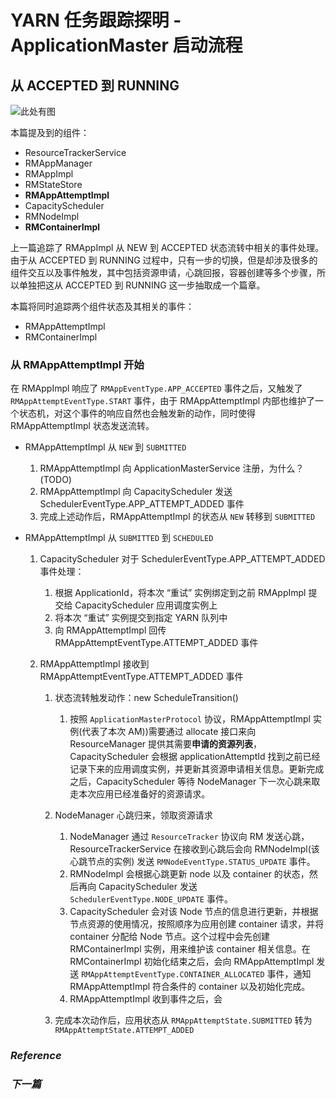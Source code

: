# YARN 任务跟踪探明 - ApplicationMaster 启动流程

## 从 ACCEPTED 到 RUNNING

![此处有图](TODO)

本篇提及到的组件：

* ResourceTrackerService
* RMAppManager
* RMAppImpl
* RMStateStore
* **RMAppAttemptImpl**
* CapacityScheduler
* RMNodeImpl
* **RMContainerImpl**

上一篇追踪了 RMAppImpl 从 NEW 到 ACCEPTED 状态流转中相关的事件处理。由于从 ACCEPTED 到 RUNNING 过程中，只有一步的切换，但是却涉及很多的组件交互以及事件触发，其中包括资源申请，心跳回报，容器创建等多个步骤，所以单独把这从 ACCEPTED 到 RUNNING 这一步抽取成一个篇章。

本篇将同时追踪两个组件状态及其相关的事件：
* RMAppAttemptImpl
* RMContainerImpl


### **从 RMAppAttemptImpl 开始**

在 RMAppImpl 响应了 `RMAppEventType.APP_ACCEPTED` 事件之后，又触发了 `RMAppAttemptEventType.START` 事件，由于 RMAppAttemptImpl 内部也维护了一个状态机，对这个事件的响应自然也会触发新的动作，同时使得 RMAppAttemptImpl 状态发送流转。

* RMAppAttemptImpl 从 `NEW` 到 `SUBMITTED`

    1. RMAppAttemptImpl 向 ApplicationMasterService 注册，为什么？(TODO)
    2. RMAppAttemptImpl 向 CapacityScheduler 发送 SchedulerEventType.APP_ATTEMPT_ADDED 事件
    3. 完成上述动作后，RMAppAttemptImpl 的状态从 `NEW` 转移到 `SUBMITTED`

* RMAppAttemptImpl 从 `SUBMITTED` 到 `SCHEDULED`

    1. CapacityScheduler 对于 SchedulerEventType.APP_ATTEMPT_ADDED 事件处理：
       1. 根据 ApplicationId，将本次 “重试” 实例绑定到之前 RMAppImpl 提交给 CapacityScheduler 应用调度实例上
       2. 将本次 “重试” 实例提交到指定 YARN 队列中
       3. 向 RMAppAttemptImpl 回传 RMAppAttemptEventType.ATTEMPT_ADDED 事件

    2. RMAppAttemptImpl 接收到 RMAppAttemptEventType.ATTEMPT_ADDED 事件
       1. 状态流转触发动作：new ScheduleTransition()
          1. 按照 `ApplicationMasterProtocol` 协议，RMAppAttemptImpl 实例(代表了本次 AM))需要通过 allocate 接口来向 ResourceManager 提供其需要**申请的资源列表**，CapacityScheduler 会根据 applicationAttemptId 找到之前已经记录下来的应用调度实例，并更新其资源申请相关信息。更新完成之后，CapacityScheduler 等待 NodeManager 下一次心跳来取走本次应用已经准备好的资源请求。
       2. NodeManager 心跳归来，领取资源请求
          1. NodeManager 通过 `ResourceTracker` 协议向 RM 发送心跳，ResourceTrackerService 在接收到心跳后会向 RMNodeImpl(该心跳节点的实例) 发送 `RMNodeEventType.STATUS_UPDATE` 事件。
          2. RMNodeImpl 会根据心跳更新 node 以及 container 的状态，然后再向 CapacityScheduler 发送 `SchedulerEventType.NODE_UPDATE` 事件。
          3. CapacityScheduler 会对该 Node 节点的信息进行更新，并根据节点资源的使用情况，按照顺序为应用创建 container 请求，并将 container 分配给 Node 节点。这个过程中会先创建 RMContainerImpl 实例，用来维护该 container 相关信息。在 RMContainerImpl 初始化结束之后，会向 RMAppAttemptImpl 发送 `RMAppAttemptEventType.CONTAINER_ALLOCATED` 事件，通知 RMAppAttemptImpl 符合条件的 container 以及初始化完成。
          4. RMAppAttemptImpl 收到事件之后，会


       3. 完成本次动作后，应用状态从 `RMAppAttemptState.SUBMITTED` 转为 `RMAppAttemptState.ATTEMPT_ADDED`






### ***Reference***


### ***下一篇***
